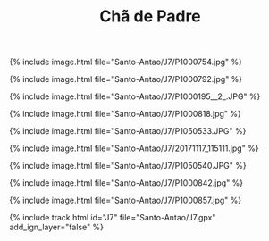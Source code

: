 ﻿---
title: "Chã de Padre"
permalink: /Santo-Antao/J7/
sidebar:
  nav: "santo_antao"
enable_tracks: true
---

{% include image.html file="Santo-Antao/J7/P1000754.jpg" %}

{% include image.html file="Santo-Antao/J7/P1000792.jpg" %}

{% include image.html file="Santo-Antao/J7/P1000195__2_.JPG" %}

{% include image.html file="Santo-Antao/J7/P1000818.jpg" %}

{% include image.html file="Santo-Antao/J7/P1050533.JPG" %}

{% include image.html file="Santo-Antao/J7/20171117_115111.jpg" %}

{% include image.html file="Santo-Antao/J7/P1050540.JPG" %}

{% include image.html file="Santo-Antao/J7/P1000842.jpg" %}

{% include image.html file="Santo-Antao/J7/P1000857.jpg" %}

{% include track.html id="J7" file="Santo-Antao/J7.gpx" add_ign_layer="false" %}
